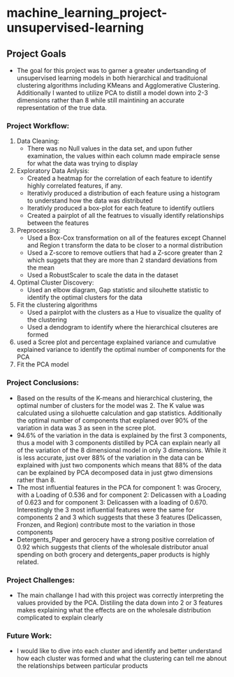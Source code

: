 # machine_learning_project-unsupervised-learning

## Project Goals
- The goal for this project was to garner a greater undertsanding of unsupervised learning models in both hierarchical and tradituional clustering algorithms including KMeans and Agglomerative Clustering. Additionally I wanted to utilize PCA to distill a model down into 2-3 dimensions rather than 8 while still maintining an accurate representation of the true data. 
### Project Workflow:
1. Data Cleaning:
    - There was no Null values in the data set, and upon futher examination, the values within each column made empiracle sense for what the data was trying to display
2. Exploratory Data Anlysis:
    - Created a heatmap for the correlation of each feature to identify highly correlated features, if any.
    - Iterativly produced a distribution of each feature using a histogram to understand how the data was distributed
    - Iterativly produced a box-plot for each feature to identify outliers
    - Created a pairplot of all the featrues to visually identify relationships between the features
3. Preprocessing:
    - Used a Box-Cox transformation on all of the features except Channel and Region t transform the data to be closer to a normal distribution
    - Used a Z-score to remove outliers that had a Z-score greater than 2 which suggets that they are more than 2 standard deviations from the  mean
    - Used a RobustScaler to scale the data in the dataset
4. Optimal Cluster Discovery:
    - Used an elbow diagram, Gap statistic and silouhette statistic to identify the optimal clusters for the data
5. Fit the clustering algorithms
    - Used a pairplot with the clusters as a Hue to visualize the quality of the clustering
    - Used a dendogram to identify where the hierarchical clsuteres are formed
6. used a Scree plot and percentage explained variance and cumulative explained variance to identify the optimal number of components for the PCA
7. Fit the PCA model

### Project Conclusions:
- Based on the results of the K-means and hierarchical clustering, the optimal number of clusters for the model was 2. The K value was calculated using a silohuette calculation and gap statistics. Additionally the optimal number of components that explaned over 90% of the variation in data was 3 as seen in the scree plot.
- 94.6% of the variation in the data is explained by the first 3 components, thus a model with 3 components distilled by PCA can explain nearly all of the variation of the 8 dimensional model in only 3 dimensions. While it is less accurate, just over 88% of the variation in the data can be explained with just two components which means that 88% of the data can be explained by PCA decomposed data in just gtwo dimensions rather than 8.
- The most influential features in the PCA for component 1: was Grocery, with a Loading of 0.536 and for component 2: Delicassen with a Loading of 0.623 and for component 3: Delicassen with a loading of 0.670. Interestingly the 3 most influential features were the same for components 2 and 3 which suggests that these 3 features (Delicassen, Fronzen, and Region) contribute most to the variation in those components 
- Detergents_Paper and gerocery have a strong positive correlation of 0.92 which suggests that clients of the wholesale distributor anual spending on both grocery and detergents_paper products is highly related.

### Project Challenges:
- The main challange I had with this project was correctly interpreting the values provided by the PCA. Distiling the data down into 2 or 3 features makes explaining what the effects are on the wholesale distribution complicated to explain clearly

### Future Work:
- I would like to dive into each cluster and identify and better understand how each cluster was formed and what the clustering can tell me abnout the relationships between particular products

